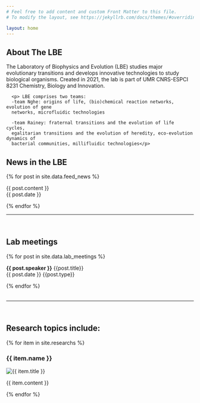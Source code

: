 ```yaml
---
# Feel free to add content and custom Front Matter to this file.
# To modify the layout, see https://jekyllrb.com/docs/themes/#overriding-theme-defaults

layout: home
---
```


<div class="bandeau-croc-top" style="background-image: url('./assets/images/banner/Scaffold1_12.jpg');"></div>

<div class="content-wrapper">
  <div class="main-content">
    <div class="lab-description-box">
      <h2> About The LBE </h2>
      <p>The Laboratory of Biophysics and Evolution (LBE) studies major evolutionary
      transitions and develops innovative technologies to study biological organisms.
      Created in 2021, the lab is part of UMR CNRS-ESPCI 8231 Chemistry, Biology and
      Innovation.</p>

      <p> LBE comprises two teams:
      -team Nghe: origins of life, (bio)chemical reaction networks, evolution of gene
      networks, microfluidic technologies

      -team Rainey: fraternal transitions and the evolution of life cycles,
      egalitarian transitions and the evolution of heredity, eco-evolution dynamics of
      bacterial communities, millifluidic technologies</p>
  </div>
</div>

<div class="news-feed">
    <h2 class="feed-title">News in the LBE</h2>
    <div class="feed">
      {% for post in site.data.feed_news %}
      <div class="feed-item">
        <!-- <div class="feed-date">{{ post.title }}</div> -->
        <p class="feed-content">{{ post.content }}<br><span class="feed-date">{{ post.date }}</span></p>
      </div>
      {% endfor %}
    </div>
  </div>
</div>

<hr class="custom-hr">
<br>

<div class="meeting-feed">
    <h2>Lab meetings</h2>
    <div class="feed">
      {% for post in site.data.lab_meetings %}
      <div class="feed-item">
        <!-- <div class="feed-date">{{ post.title }}</div> -->
        <p class="feed-content"><strong>{{ post.speaker }}</strong> <span class="feed-title">{{post.title}}</span><br><span class="feed-date">{{ post.date }} {{post.type}} </span></p>
      </div>
      {% endfor %}
    </div>
</div>

<br>
<hr class="custom-hr">
<br>

<h2>Research topics include:</h2>
<div class="gallery">
  {% for item in site.researchs %}
  <div class="research-card">
    <h3>{{ item.name }}</h3>
    <img src="{{ item.image }}" alt="{{ item.title }}" class="research-thumbnail">
    <div class="research-card-body">
      <p>{{ item.content }}</p>
    </div>
  </div>
  {% endfor %}
</div>


